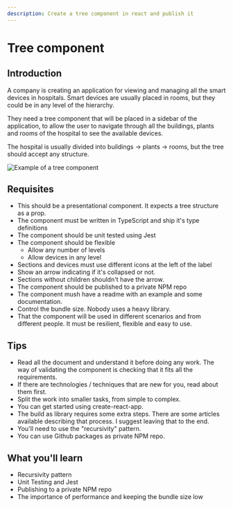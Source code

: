 ```yaml
---
description: Create a tree component in react and publish it
---
```


# Tree component

## Introduction

A company is creating an application for viewing and managing all the smart devices in hospitals. Smart devices are usually placed in rooms, but they could be in any level of the hierarchy.

They need a tree component that will be placed in a sidebar of the application, to allow the user to navigate through all the buildings, plants and rooms of the hospital to see the available devices.

The hospital is usually divided into buildings -&gt; plants -&gt; rooms, but the tree should accept any structure.

![Example of a tree component](https://lh6.googleusercontent.com/3023YsB1zOfCuoOOK4NGbZbaJ7xZy04i33RGemlvrg7mok2Sagjv-fmEhjC_p_IJWR036A9EyeqRKu_fTkP_ZmCvH756GGgoWXNcQD56xqZezr1zBWMBqxNnn5nhc_62_BDR0sGm)

## Requisites

* This should be a presentational component. It expects a tree structure as a prop.
* The component must be written in TypeScript and ship it's type definitions
* The component should be unit tested using Jest
* The component should be flexible
  * Allow any number of levels
  * Allow devices in any level
* Sections and devices must use different icons at the left of the label
* Show an arrow indicating if it's collapsed or not.
* Sections without children shouldn't have the arrow.
* The component should be published to a private NPM repo
* The component mush have a readme with an example and some documentation.
* Control the bundle size. Nobody uses a heavy library.
* That the component will be used in different scenarios and from different people. It must be resilient, flexible and easy to use.

## Tips

* Read all the document and understand it before doing any work. The way of validating the component is checking that it fits all the requirements.
* If there are technologies / techniques that are new for you, read about them first.
* Split the work into smaller tasks, from simple to complex.
* You can get started using create-react-app.
* The build as library requires some extra steps. There are some articles available describing that process. I suggest leaving that to the end.
* You'll need to use the "recursivity" pattern.
* You can use Github packages as private NPM repo.

## What you'll learn

* Recursivity pattern
* Unit Testing and Jest
* Publishing to a private NPM repo
* The importance of performance and keeping the bundle size low





